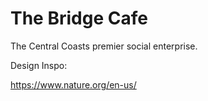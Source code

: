 # The Bridge Cafe
The Central Coasts premier social enterprise.

Design Inspo:

https://www.nature.org/en-us/


